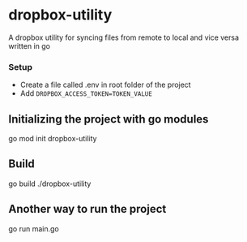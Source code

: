 # dropbox-utility
 A dropbox utility for syncing files from remote to local and vice versa written in go

### Setup
* Create a file called .env in root folder of the project
* Add ```DROPBOX_ACCESS_TOKEN=TOKEN_VALUE```

## Initializing the project with go modules
go mod init dropbox-utility

## Build
go build
./dropbox-utility

## Another way to run the project
go run main.go